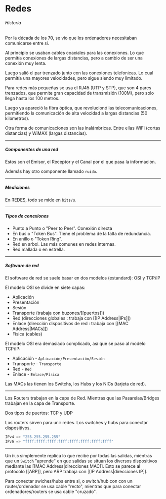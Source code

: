 # Redes
###### Historia
Por la década de los 70, se vio que los ordenadores necesitaban comunicarse entre si.

Al principio se usaban cables coaxiales para las conexiones. Lo que permitía conexiones de largas distancias, pero a cambio de ser una conexión muy lenta.

Luego salió el par trenzado junto con las conexiones telefonicas. Lo cual permitía una mayores velocidades, pero sigue siendo muy limitado.

Para redes más pequeñas se usa el RJ45 (UTP y STP), que son 4 pares trenzados, que permite gran capacidad de transmisión (100M), pero solo llega hasta los 100 metros.

Luego ya apareció la fibra óptica, que revolucionó las telecomunicaciones, permitiendo la comunicación de alta velocidad a largas distancias (50 kilometros).

Otra forma de comunicaciones son las inalámbricas. Entre ellas WiFi (cortas distancias) y WiMAX (largas distancias).
___

##### Componentes de una red
Estos son el Emisor, el Receptor y el Canal por el que pasa la información.

Además hay otro componente llamado `ruido`.
___

##### Mediciones
En REDES, todo se mide en `bits/s`.
___

##### Tipos de conexiones
- Punto a Punto o "Peer to Peer". Conexión directa 
- En bus o "Token Bus". Tiene el problema de la falta de redundancia.
- En anillo o "Token Ring". 
- Red en arbol. Las más comunes en redes internas.
- Red mallada o en estrella. 
___

##### Software de red
El software de red se suele basar en dos modelos (estandard): OSI y TCP/IP

El modelo OSI se divide en siete capas:
- Aplicación
- Presentación
- Sesión
- Transporte (trabaja con buzones/[[puertos]])
- Red (direcciones globales : trabaja con [[IP Address|IPs]])
- Enlace (dirección dispositivos de red : trabaja con [[MAC Address|MACs]])
- Fisica (cables)

El modelo OSI era demasiado complicado, así que se paso al modelo TCP/IP:
- Aplicación - `Aplicación/Presentación/Sesión`
- Transporte - `Transporte`
- Red - `Red`
- Enlace - `Enlace/Física`

Las MACs las tienen los Switchs, los Hubs y los NICs (tarjeta de red).
___

Los Routers trabajan en la capa de Red. Mientras que las Pasarelas/Bridges trabajan en la capa de Transporte.

Dos tipos de puertos: TCP y UDP

Los routers sirven para unir redes.
Los switches y hubs para conectar dispositivos.

```c
IPv4 => "255.255.255.255"
IPv6 => "ffff:ffff:ffff:ffff:ffff:ffff:ffff:ffff"
```
___

Un `Hub` simplemente replica lo que recibe por todas las salidas, mientras que un `Switch` "aprende" en que salidas se situan los diversos dispositivos mediante las [[MAC Address|direcciones MAC]]. Esto se parece al protocolo [[ARP]], pero ARP trabaja con [[IP Address|direcciones IP]].

Para conectar swiches/hubs entre si, o switch/hub con con un router/ordenador se usa cable "recto", mientras que para conectar ordenadores/routers se usa cable "cruzado".